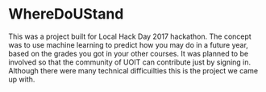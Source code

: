 # WhereDoUStand

This was a project built for Local Hack Day 2017 hackathon. The concept was to use machine learning to predict how you may do in a future year, based on the grades you got in your other courses. It was planned to be involved so that the community of UOIT can contribute just by signing in. Although there were many technical difficuilties this is the project we came up with.
